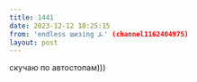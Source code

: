```yaml
---
title: 1441
date: 2023-12-12 18:25:15
from: 'endless шизing ⍼' (channel1162404975)
layout: post
---
```


скучаю по автостопам)))
